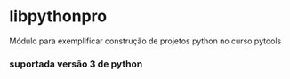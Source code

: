 # libpythonpro
Módulo para exemplificar construção de projetos python no curso pytools

### suportada versão 3 de python